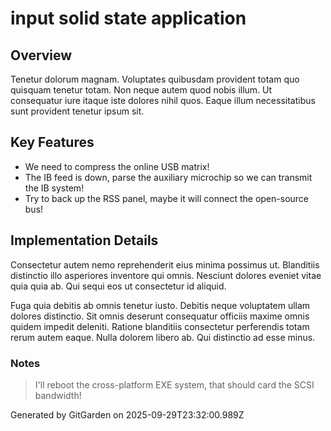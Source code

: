 # input solid state application

## Overview
Tenetur dolorum magnam. Voluptates quibusdam provident totam quo quisquam tenetur totam. Non neque autem quod nobis illum. Ut consequatur iure itaque iste dolores nihil quos. Eaque illum necessitatibus sunt provident tenetur ipsum sit.

## Key Features
- We need to compress the online USB matrix!
- The IB feed is down, parse the auxiliary microchip so we can transmit the IB system!
- Try to back up the RSS panel, maybe it will connect the open-source bus!

## Implementation Details
Consectetur autem nemo reprehenderit eius minima possimus ut. Blanditiis distinctio illo asperiores inventore qui omnis. Nesciunt dolores eveniet vitae quia quia ab. Qui sequi eos ut consectetur id aliquid.
 Fuga quia debitis ab omnis tenetur iusto. Debitis neque voluptatem ullam dolores distinctio. Sit omnis deserunt consequatur officiis maxime omnis quidem impedit deleniti. Ratione blanditiis consectetur perferendis totam rerum autem eaque. Nulla dolorem libero ab. Qui distinctio ad esse minus.

### Notes
> I'll reboot the cross-platform EXE system, that should card the SCSI bandwidth!

Generated by GitGarden on 2025-09-29T23:32:00.989Z